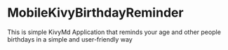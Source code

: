 # MobileKivyBirthdayReminder
This is simple KivyMd Application that reminds your age and other people birthdays in a simple and user-friendly way
